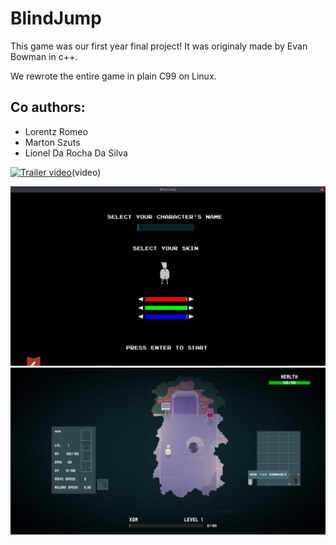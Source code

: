 # BlindJump

This game was our first year final project!
It was originaly made by Evan Bowman in c++.

We rewrote the entire game in plain C99 on Linux.

## Co authors:

- Lorentz Romeo  
- Marton Szuts  
- Lionel Da Rocha Da Silva  

[![Trailer video](http://img.youtube.com/vi/xPYve8_049M/0.jpg)](http://www.youtube.com/watch?v=xPYve8_049M "Blind Jump")(video)

![](https://github.com/AdlanSADOU/BlindJump/blob/master/screenshots/character-creation.png)
![](https://github.com/AdlanSADOU/BlindJump/blob/master/screenshots/game.png)
